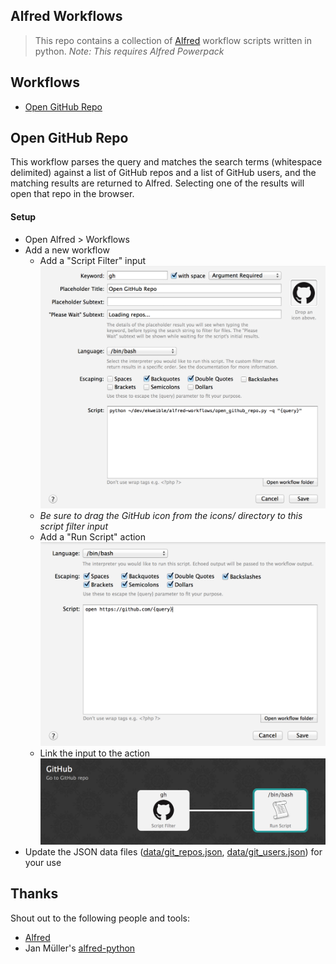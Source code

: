 Alfred Workflows
---

> This repo contains a collection of [Alfred](http://www.alfredapp.com/) workflow scripts written in python.
> _Note: This requires Alfred Powerpack_

## Workflows
- [Open GitHub Repo](#open-github-repo)

## Open GitHub Repo
This workflow parses the query and matches the search terms (whitespace delimited) against a list of GitHub repos and a
list of GitHub users, and the matching results are returned to Alfred. Selecting one of the results will open that repo
in the browser.

#### Setup
- Open Alfred > Workflows
- Add a new workflow
  - Add a "Script Filter" input
    ![open github repo script filter configuration](images/open-github-repo/script-filter-config.png)
  - _Be sure to drag the GitHub icon from the icons/ directory to this script filter input_
  - Add a "Run Script" action
    ![open github repo run script action configuration](images/open-github-repo/run-script-config.png)
  - Link the input to the action
    ![open github repo workflow](images/open-github-repo/link-workflow.png)
- Update the JSON data files ([data/git_repos.json](data/git_repos.json), [data/git_users.json](data/git_users.json))
for your use

## Thanks
Shout out to the following people and tools:

- [Alfred](http://www.alfredapp.com/)
- Jan Müller's [alfred-python](https://github.com/nikipore/alfred-python)